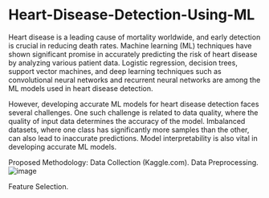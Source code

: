 # Heart-Disease-Detection-Using-ML
Heart disease is a leading cause of mortality worldwide, and early detection is crucial in reducing death rates. Machine learning (ML) techniques have shown significant promise in accurately predicting the risk of heart disease by analyzing various patient data. Logistic regression, decision trees, support vector machines, and deep learning techniques such as convolutional neural networks and recurrent neural networks are among the ML models used in heart disease detection.

However, developing accurate ML models for heart disease detection faces several challenges. One such challenge is related to data quality, where the quality of input data determines the accuracy of the model. Imbalanced datasets, where one class has significantly more samples than the other, can also lead to inaccurate predictions. Model interpretability is also vital in developing accurate ML models.

Proposed Methodology:
  Data Collection (Kaggle.com).
  Data Preprocessing.
![image](https://github.com/VIX0510/Heart-Disease-Detection-Using-ML/assets/65900706/7dc3067b-6423-49a8-97c1-6aada07d8bfa)

  Feature Selection.
  
